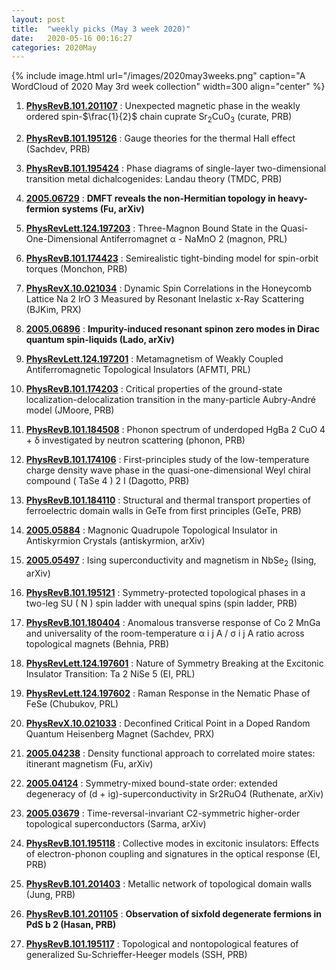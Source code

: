 ```yaml
---
layout: post
title:  "weekly picks (May 3 week 2020)"
date:   2020-05-16 00:16:27
categories: 2020May
---
```


{% include image.html url="/images/2020may3weeks.png" caption="A WordCloud of 2020 May 3rd week collection" width=300 align="center" %}



1. **[PhysRevB.101.201107](https://link.aps.org/doi/10.1103/PhysRevB.101.201107)** :  Unexpected magnetic phase in the weakly ordered spin-$\frac{1}{2}$ chain cuprate ${\mathrm{Sr}}_{2}{\mathrm{CuO}}_{3}$ (curate, PRB)

1. **[PhysRevB.101.195126](https://link.aps.org/doi/10.1103/PhysRevB.101.195126)** :  Gauge theories for the thermal Hall effect (Sachdev, PRB)

1. **[PhysRevB.101.195424](https://link.aps.org/doi/10.1103/PhysRevB.101.195424)** :  Phase diagrams of single-layer two-dimensional transition metal dichalcogenides: Landau theory (TMDC, PRB)


1. **[2005.06729](http://arxiv.org/abs/2005.06729)** :  **DMFT reveals the non-Hermitian topology in heavy-fermion systems (Fu, arXiv)**

1. **[PhysRevLett.124.197203](https://link.aps.org/doi/10.1103/PhysRevLett.124.197203)** : Three-Magnon Bound State in the Quasi-One-Dimensional Antiferromagnet α - NaMnO 2 (magnon, PRL)

1. **[PhysRevB.101.174423](https://journals.aps.org/prb/pdf/10.1103/PhysRevB.101.174423)** :  Semirealistic tight-binding model for spin-orbit torques (Monchon, PRB)

1. **[PhysRevX.10.021034](https://link.aps.org/doi/10.1103/PhysRevX.10.021034)** :   Dynamic Spin Correlations in the Honeycomb Lattice Na 2 IrO 3 Measured by Resonant Inelastic x-Ray Scattering (BJKim, PRX)

1. **[2005.06896](http://arxiv.org/abs/2005.06896)** :  **Impurity-induced resonant spinon zero modes in Dirac quantum spin-liquids (Lado, arXiv)**


1. **[PhysRevLett.124.197201](https://link.aps.org/doi/10.1103/PhysRevLett.124.197201)** :  Metamagnetism of Weakly Coupled Antiferromagnetic Topological Insulators (AFMTI, PRL)

1. **[PhysRevB.101.174203](https://link.aps.org/doi/10.1103/PhysRevB.101.174203)** :  Critical properties of the ground-state localization-delocalization transition in the many-particle Aubry-André model (JMoore, PRB)

1. **[PhysRevB.101.184508](https://link.aps.org/doi/10.1103/PhysRevB.101.184508)** :  Phonon spectrum of underdoped HgBa 2 CuO 4 + δ investigated by neutron scattering (phonon, PRB)

1. **[PhysRevB.101.174106](https://link.aps.org/doi/10.1103/PhysRevB.101.174106)** :  First-principles study of the low-temperature charge density wave phase in the quasi-one-dimensional Weyl chiral compound ( TaSe 4 ) 2 I (Dagotto, PRB)

1. **[PhysRevB.101.184110](https://link.aps.org/doi/10.1103/PhysRevB.101.184110)** :  Structural and thermal transport properties of ferroelectric domain walls in GeTe from first principles (GeTe, PRB)


1. **[2005.05884](http://arxiv.org/abs/2005.05884)** :  Magnonic Quadrupole Topological Insulator in Antiskyrmion Crystals (antiskyrmion, arXiv)

1. **[2005.05497](http://arxiv.org/abs/2005.05497)** :  Ising superconductivity and magnetism in NbSe$_2$ (Ising, arXiv)

1. **[PhysRevB.101.195121](https://link.aps.org/doi/10.1103/PhysRevB.101.195121)** :  Symmetry-protected topological phases in a two-leg SU ( N ) spin ladder with unequal spins (spin ladder, PRB)

1. **[PhysRevB.101.180404](https://link.aps.org/doi/10.1103/PhysRevB.101.180404)** :  Anomalous transverse response of Co 2 MnGa and universality of the room-temperature α i j A / σ i j A ratio across topological magnets (Behnia, PRB)

1. **[PhysRevLett.124.197601](https://link.aps.org/doi/10.1103/PhysRevLett.124.197601)** :  Nature of Symmetry Breaking at the Excitonic Insulator Transition: Ta 2 NiSe 5 (EI, PRL)

1. **[PhysRevLett.124.197602](https://link.aps.org/doi/10.1103/PhysRevLett.124.197602)** :  Raman Response in the Nematic Phase of FeSe (Chubukov, PRL)

1. **[PhysRevX.10.021033](https://link.aps.org/doi/10.1103/PhysRevX.10.021033)** :  Deconfined Critical Point in a Doped Random Quantum Heisenberg Magnet (Sachdev, PRX)


1. **[2005.04238](http://arxiv.org/abs/2005.04238)** :  Density functional approach to correlated moire states: itinerant magnetism (Fu, arXiv)


1. **[2005.04124](https://arxiv.org/abs/2005.04124)** :  Symmetry-mixed bound-state order: extended degeneracy of (d + ig)-superconductivity in Sr2RuO4 (Ruthenate, arXiv)

1. **[2005.03679](https://arxiv.org/abs/2005.03679)** :  Time-reversal-invariant C2-symmetric higher-order topological superconductors (Sarma, arXiv)

1. **[PhysRevB.101.195118](https://link.aps.org/doi/10.1103/PhysRevB.101.195118)** :  Collective modes in excitonic insulators: Effects of electron-phonon coupling and signatures in the optical response (EI, PRB)

1. **[PhysRevB.101.201403](https://link.aps.org/doi/10.1103/PhysRevB.101.201403)** :  Metallic network of topological domain walls (Jung, PRB)

1. **[PhysRevB.101.201105](https://link.aps.org/doi/10.1103/PhysRevB.101.201105)** :  **Observation of sixfold degenerate fermions in PdS b 2 (Hasan, PRB)**

1. **[PhysRevB.101.195117](https://link.aps.org/doi/10.1103/PhysRevB.101.195117)** :  Topological and nontopological features of generalized Su-Schrieffer-Heeger models (SSH, PRB)